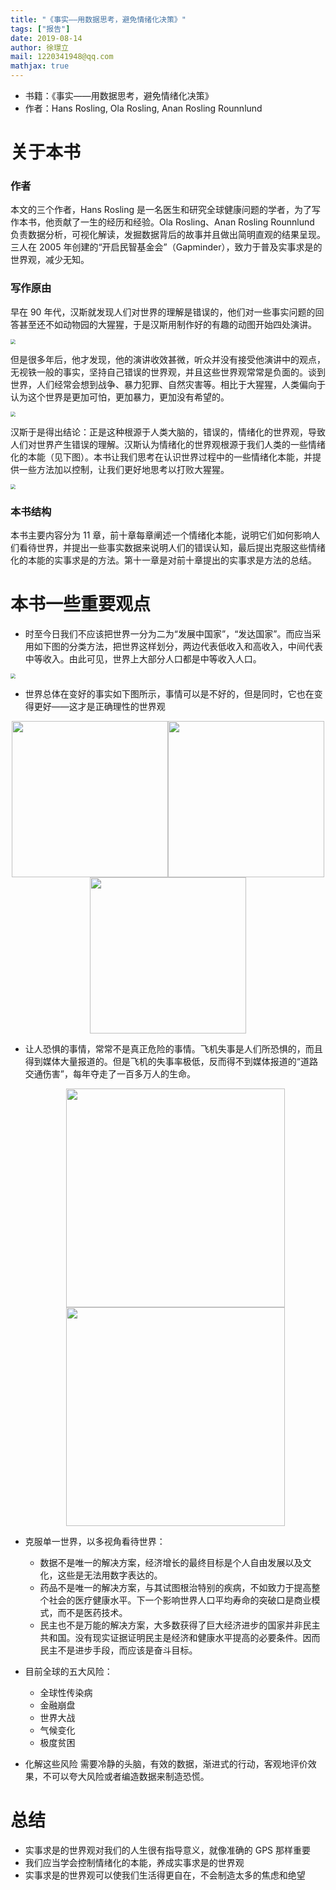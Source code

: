 ```yaml
---
title: "《事实——用数据思考，避免情绪化决策》"
tags: ["报告"]
date: 2019-08-14
author: 徐璟立
mail: 1220341948@qq.com
mathjax: true
---
```


-   书籍：《事实——用数据思考，避免情绪化决策》
-   作者：Hans Rosling, Ola Rosling, Anan Rosling Rounnlund

# 关于本书

### 作者

本文的三个作者，Hans Rosling 是一名医生和研究全球健康问题的学者，为了写作本书，他贡献了一生的经历和经验。Ola Rosling、Anan Rosling Rounnlund 负责数据分析，可视化解读，发掘数据背后的故事并且做出简明直观的结果呈现。三人在 2005 年创建的“开启民智基金会”（Gapminder），致力于普及实事求是的世界观，减少无知。

### 写作原由

早在 90 年代，汉斯就发现人们对世界的理解是错误的，他们对一些事实问题的回答甚至还不如动物园的大猩猩，于是汉斯用制作好的有趣的动图开始四处演讲。

<img src='http://www.cad.zju.edu.cn/home/vagblog/images/photo_bed/2019/8/21/8f10774d375d98cf63041a43747107c732ee373a.jpeg' style='zoom:50%'/>

但是很多年后，他才发现，他的演讲收效甚微，听众并没有接受他演讲中的观点，无视铁一般的事实，坚持自己错误的世界观，并且这些世界观常常是负面的。谈到世界，人们经常会想到战争、暴力犯罪、自然灾害等。相比于大猩猩，人类偏向于认为这个世界是更加可怕，更加暴力，更加没有希望的。

<img src='http://www.cad.zju.edu.cn/home/vagblog/images/photo_bed/2019/8/21/d3ed7fff20f12361ae16658a887be071b35f4938.jpeg' style='zoom:50%'/>

汉斯于是得出结论：正是这种根源于人类大脑的，错误的，情绪化的世界观，导致人们对世界产生错误的理解。汉斯认为情绪化的世界观根源于我们人类的一些情绪化的本能（见下图）。本书让我们思考在认识世界过程中的一些情绪化本能，并提供一些方法加以控制，让我们更好地思考以打败大猩猩。

<img src='http://www.cad.zju.edu.cn/home/vagblog/images/photo_bed/2019/8/21/094cc815a1a3ff914eb74745e906b95e2504ee40.jpeg' style='zoom:50%'/>

### 本书结构

本书主要内容分为 11 章，前十章每章阐述一个情绪化本能，说明它们如何影响人们看待世界，并提出一些事实数据来说明人们的错误认知，最后提出克服这些情绪化的本能的实事求是的方法。第十一章是对前十章提出的实事求是方法的总结。

# 本书一些重要观点

-   时至今日我们不应该把世界一分为二为“发展中国家”，“发达国家”。而应当采用如下图的分类方法，把世界这样划分，两边代表低收入和高收入，中间代表中等收入。由此可见，世界上大部分人口都是中等收入人口。

<img src='http://www.cad.zju.edu.cn/home/vagblog/images/photo_bed/2019/8/21/c0f704b2d7b2a10dafc38b21e98e1d8744a4900d.jpeg' style='zoom:50%'/>

-   世界总体在变好的事实如下图所示，事情可以是不好的，但是同时，它也在变得更好——这才是正确理性的世界观

<center class="half">
<img src="http://www.cad.zju.edu.cn/home/vagblog/images/photo_bed/2019/8/21/bc89812a4ae9f3effce502a1fe4effaaf8b179d0.jpeg" width="250"/><img src="http://www.cad.zju.edu.cn/home/vagblog/images/photo_bed/2019/8/21/1dacda6a14d59e4f4861328e3c31ef6a12944dd2.jpeg" width="250"/><img src="http://www.cad.zju.edu.cn/home/vagblog/images/photo_bed/2019/8/21/6ce2124d7a59094fdc23244ec45c30a3de2df66c.jpeg" width="250"/>
</center>

-   让人恐惧的事情，常常不是真正危险的事情。飞机失事是人们所恐惧的，而且得到媒体大量报道的。但是飞机的失事率极低，反而得不到媒体报道的“道路交通伤害”，每年夺走了一百多万人的生命。

    <center class="half">
    <img src="http://www.cad.zju.edu.cn/home/vagblog/images/photo_bed/2019/8/21/bf05f7ebb7dc3469cc611ef736681278cd6756fe.jpeg" width="350"/><img src="http://www.cad.zju.edu.cn/home/vagblog/images/photo_bed/2019/8/21/6fa59984fb5a7137e942b7ca2c965b4a928c23fb.jpeg" width="350"/>
    </center>

-   克服单一世界，以多视角看待世界：
    -   数据不是唯一的解决方案，经济增长的最终目标是个人自由发展以及文化，这些是无法用数字表达的。
    -   药品不是唯一的解决方案，与其试图根治特别的疾病，不如致力于提高整个社会的医疗健康水平。下一个影响世界人口平均寿命的突破口是商业模式，而不是医药技术。
    -   民主也不是万能的解决方案，大多数获得了巨大经济进步的国家并非民主共和国。没有现实证据证明民主是经济和健康水平提高的必要条件。因而民主不是进步手段，而应该是奋斗目标。
-   目前全球的五大风险：

    -   全球性传染病
    -   金融崩盘
    -   世界大战
    -   气候变化
    -   极度贫困

-   化解这些风险 需要冷静的头脑，有效的数据，渐进式的行动，客观地评价效果，不可以夸大风险或者编造数据来制造恐慌。

# 总结

-   实事求是的世界观对我们的人生很有指导意义，就像准确的 GPS 那样重要
-   我们应当学会控制情绪化的本能，养成实事求是的世界观
-   实事求是的世界观可以使我们生活得更自在，不会制造太多的焦虑和绝望
